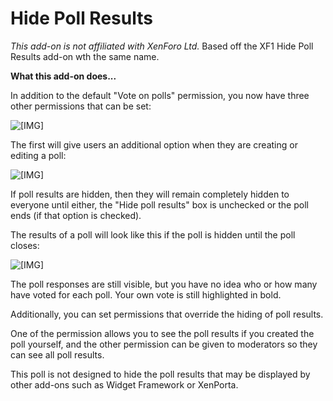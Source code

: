 # Hide Poll Results

_This add-on is not affiliated with XenForo Ltd._
Based off the XF1 Hide Poll Results add-on wth the same name.

**What this add-on does...**

In addition to the default "Vote on polls" permission, you now have three other permissions that can be set:  

![[​IMG]](http://i.imgur.com/X5UU3iy.png)  

The first will give users an additional option when they are creating or editing a poll:  

![[​IMG]](http://i.imgur.com/lRsZ9TG.png)  

If poll results are hidden, then they will remain completely hidden to everyone until either, the "Hide poll results" box is unchecked or the poll ends (if that option is checked).  

The results of a poll will look like this if the poll is hidden until the poll closes:  

![[​IMG]](http://i.imgur.com/7HePNXE.png)  

The poll responses are still visible, but you have no idea who or how many have voted for each poll. Your own vote is still highlighted in bold.  

Additionally, you can set permissions that override the hiding of poll results.  

One of the permission allows you to see the poll results if you created the poll yourself, and the other permission can be given to moderators so they can see all poll results.  

This poll is not designed to hide the poll results that may be displayed by other add-ons such as Widget Framework or XenPorta.  
